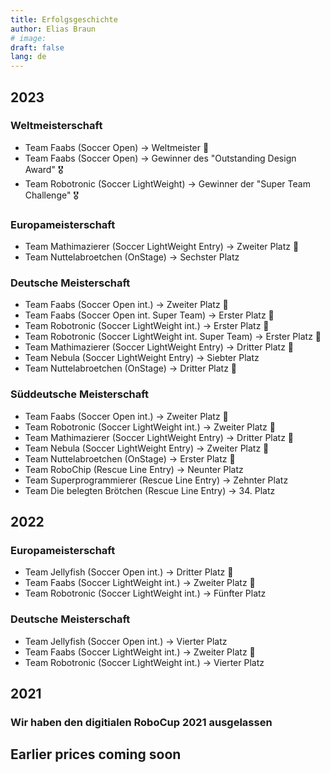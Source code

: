 ```yaml
---
title: Erfolgsgeschichte
author: Elias Braun
# image:
draft: false
lang: de
---
```


## 2023
### Weltmeisterschaft
 - Team Faabs (Soccer Open) &rarr; Weltmeister 🥇
 - Team Faabs (Soccer Open) &rarr; Gewinner des "Outstanding Design Award" 🎖️
 - Team Robotronic (Soccer LightWeight) &rarr; Gewinner der "Super Team Challenge" 🎖️

### Europameisterschaft
 - Team Mathimazierer (Soccer LightWeight Entry) &rarr; Zweiter Platz 🥈
 - Team Nuttelabroetchen (OnStage) &rarr; Sechster Platz

### Deutsche Meisterschaft
 - Team Faabs (Soccer Open int.) &rarr; Zweiter Platz 🥈
 - Team Faabs (Soccer Open int. Super Team) &rarr; Erster Platz 🥇
 - Team Robotronic (Soccer LightWeight int.) &rarr; Erster Platz 🥇
 - Team Robotronic (Soccer LightWeight int. Super Team) &rarr; Erster Platz 🥇
 - Team Mathimazierer (Soccer LightWeight Entry) &rarr; Dritter Platz 🥉
 - Team Nebula (Soccer LightWeight Entry) &rarr; Siebter Platz
 - Team Nuttelabroetchen (OnStage) &rarr; Dritter Platz 🥉

### Süddeutsche Meisterschaft
 - Team Faabs (Soccer Open int.) &rarr; Zweiter Platz 🥈
 - Team Robotronic (Soccer LightWeight int.) &rarr; Zweiter Platz 🥈
 - Team Mathimazierer (Soccer LightWeight Entry) &rarr; Dritter Platz 🥉
 - Team Nebula (Soccer LightWeight Entry) &rarr; Zweiter Platz 🥈
 - Team Nuttelabroetchen (OnStage) &rarr; Erster Platz 🥇
 - Team RoboChip (Rescue Line Entry) &rarr; Neunter Platz
 - Team Superprogrammierer (Rescue Line Entry) &rarr; Zehnter Platz
 - Team Die belegten Brötchen (Rescue Line Entry) &rarr; 34. Platz



## 2022
### Europameisterschaft
 - Team Jellyfish (Soccer Open int.) &rarr; Dritter Platz 🥉
 - Team Faabs (Soccer LightWeight int.) &rarr; Zweiter Platz 🥈
 - Team Robotronic (Soccer LightWeight int.) &rarr; Fünfter Platz 

### Deutsche Meisterschaft
 - Team Jellyfish (Soccer Open int.) &rarr; Vierter Platz
 - Team Faabs (Soccer LightWeight int.) &rarr; Zweiter Platz 🥈
 - Team Robotronic (Soccer LightWeight int.) &rarr; Vierter Platz 

## 2021
### Wir haben den digitialen RoboCup 2021 ausgelassen

## Earlier prices coming soon